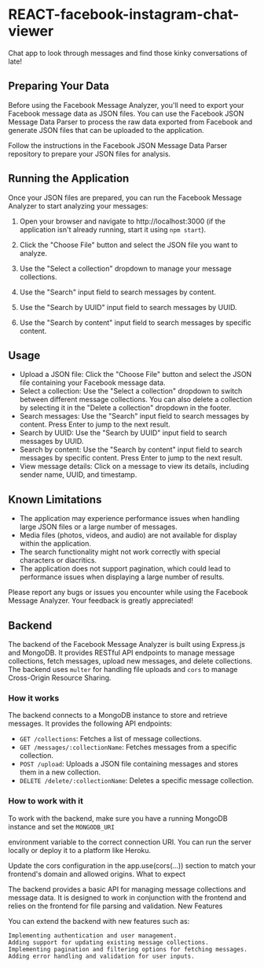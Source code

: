 # REACT-facebook-instagram-chat-viewer

Chat app to look through messages and find those kinky conversations of late!

## Preparing Your Data

Before using the Facebook Message Analyzer, you'll need to export your Facebook message data as JSON files. You can use the Facebook JSON Message Data Parser to process the raw data exported from Facebook and generate JSON files that can be uploaded to the application.

Follow the instructions in the Facebook JSON Message Data Parser repository to prepare your JSON files for analysis.

## Running the Application

Once your JSON files are prepared, you can run the Facebook Message Analyzer to start analyzing your messages:

1. Open your browser and navigate to http://localhost:3000 (if the application isn't already running, start it using `npm start`).

2. Click the "Choose File" button and select the JSON file you want to analyze.

3. Use the "Select a collection" dropdown to manage your message collections.

4. Use the "Search" input field to search messages by content.

5. Use the "Search by UUID" input field to search messages by UUID.

6. Use the "Search by content" input field to search messages by specific content.

## Usage

- Upload a JSON file: Click the "Choose File" button and select the JSON file containing your Facebook message data.
- Select a collection: Use the "Select a collection" dropdown to switch between different message collections. You can also delete a collection by selecting it in the "Delete a collection" dropdown in the footer.
- Search messages: Use the "Search" input field to search messages by content. Press Enter to jump to the next result.
- Search by UUID: Use the "Search by UUID" input field to search messages by UUID.
- Search by content: Use the "Search by content" input field to search messages by specific content. Press Enter to jump to the next result.
- View message details: Click on a message to view its details, including sender name, UUID, and timestamp.

## Known Limitations

- The application may experience performance issues when handling large JSON files or a large number of messages.
- Media files (photos, videos, and audio) are not available for display within the application.
- The search functionality might not work correctly with special characters or diacritics.
- The application does not support pagination, which could lead to performance issues when displaying a large number of results.

Please report any bugs or issues you encounter while using the Facebook Message Analyzer. Your feedback is greatly appreciated!

## Backend

The backend of the Facebook Message Analyzer is built using Express.js and MongoDB. It provides RESTful API endpoints to manage message collections, fetch messages, upload new messages, and delete collections. The backend uses `multer` for handling file uploads and `cors` to manage Cross-Origin Resource Sharing.

### How it works

The backend connects to a MongoDB instance to store and retrieve messages. It provides the following API endpoints:

- `GET /collections`: Fetches a list of message collections.
- `GET /messages/:collectionName`: Fetches messages from a specific collection.
- `POST /upload`: Uploads a JSON file containing messages and stores them in a new collection.
- `DELETE /delete/:collectionName`: Deletes a specific message collection.

### How to work with it

To work with the backend, make sure you have a running MongoDB instance and set the ```MONGODB_URI```

 environment variable to the correct connection URI. You can run the server locally or deploy it to a platform like Heroku.

Update the cors configuration in the app.use(cors(...)) section to match your frontend's domain and allowed origins.
What to expect

The backend provides a basic API for managing message collections and message data. It is designed to work in conjunction with the frontend and relies on the frontend for file parsing and validation.
New Features

You can extend the backend with new features such as:

    Implementing authentication and user management.
    Adding support for updating existing message collections.
    Implementing pagination and filtering options for fetching messages.
    Adding error handling and validation for user inputs.
